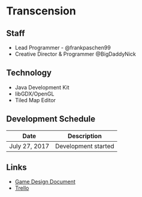 # Transcension

## Staff
 * Lead Programmer - @frankpaschen99
 * Creative Director & Programmer @BigDaddyNick

## Technology
 * Java Development Kit
 * libGDX/OpenGL
 * Tiled Map Editor

## Development Schedule
Date | Description
---- | ------------
July 27, 2017 | Development started

## Links
 * [Game Design Document](https://docs.google.com/document/d/1qy2CFepdRuAkja1BRqpmXC71_F1UlGwGXm_cC8Ch_jY/edit?usp=sharing)
 * [Trello](https://trello.com/b/u0ZzYFgU/transcension-rpg)
